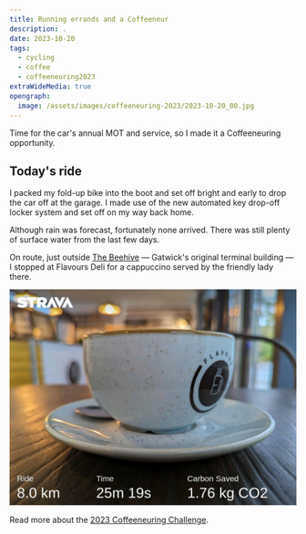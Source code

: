 ```yaml
---
title: Running errands and a Coffeeneur
description: .
date: 2023-10-20
tags:
  - cycling
  - coffee
  - coffeeneuring2023
extraWideMedia: true
opengraph:
  image: /assets/images/coffeeneuring-2023/2023-10-20_00.jpg
---
```


Time for the car's annual MOT and service, so I made it a Coffeeneuring opportunity.

## Today's ride

I packed my fold-up bike into the boot and set off bright and early to drop the car off at the garage.
I made use of the new automated key drop-off locker system and set off on my way back home.

Although rain was forecast, fortunately none arrived. There was still plenty of surface water from the last few days.

On route, just outside [The Beehive](https://en.wikipedia.org/wiki/Beehive,_Gatwick_Airport) &mdash; Gatwick's original terminal building &mdash; I stopped at Flavours Deli for a cappuccino served by the friendly lady there.

![Enjoying a cappuccino at Flavours Deli](/assets/images/coffeeneuring-2023/2023-10-20_01-coffee-at-flavours.jpg)

Read more about the [2023 Coffeeneuring Challenge](https://chasingmailboxes.com/2023/09/24/coffeeneuring-challenge-2023-lucky-13/).
